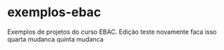# exemplos-ebac
Exemplos de projetos do curso EBAC.
Edição
teste novamente
faca isso
quarta mudanca
quinta mudanca

